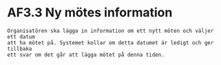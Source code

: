 # AF3.3 Ny mötes information
    Organisatören ska lägga in information om ett nytt möten och väljer ett datum
    att ha mötet på. Systemet kollar om detta datumet är ledigt och ger tillbaka
    ett svar om det går att lägga mötet på denna tiden.